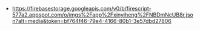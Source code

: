 - https://firebasestorage.googleapis.com/v0/b/firescript-577a2.appspot.com/o/imgs%2Fapp%2Fxinyiheng%2FNBDmNcUB8r.json?alt=media&token=bf764f46-79e4-4166-80b1-3e57dbd27806
